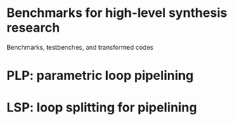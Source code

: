 # Benchmarks for high-level synthesis research
Benchmarks, testbenches, and transformed codes 

# PLP: parametric loop pipelining

# LSP: loop splitting for pipelining

